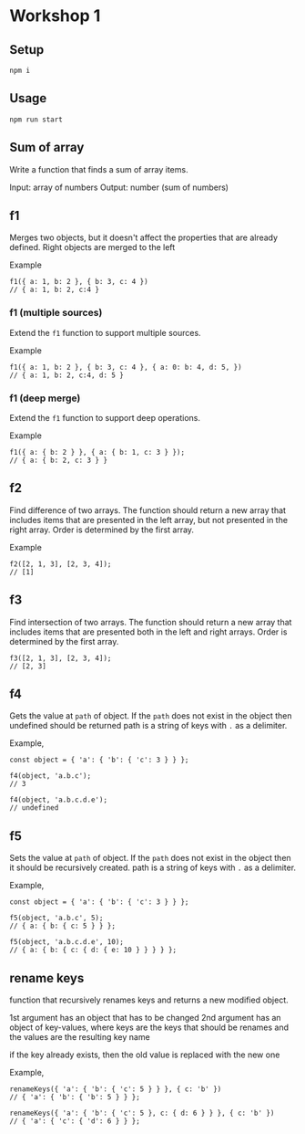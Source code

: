 # Workshop 1

## Setup

`npm i`

## Usage

`npm run start`

## Sum of array

Write a function that finds a sum of array items.

Input: array of numbers
Output: number (sum of numbers)

## f1

Merges two objects, but it doesn't affect the properties that are already defined. Right objects are merged to the left

Example

```
f1({ a: 1, b: 2 }, { b: 3, c: 4 })
// { a: 1, b: 2, c:4 }
```

### f1 (multiple sources)

Extend the `f1` function to support multiple sources.

Example

```
f1({ a: 1, b: 2 }, { b: 3, c: 4 }, { a: 0: b: 4, d: 5, })
// { a: 1, b: 2, c:4, d: 5 }
```

### f1 (deep merge)

Extend the `f1` function to support deep operations.

Example

```
f1({ a: { b: 2 } }, { a: { b: 1, c: 3 } });
// { a: { b: 2, c: 3 } }
```


## f2

Find difference of two arrays. The function should return a new array that includes items that are presented in the left array, but not presented in the right array.
Order is determined by the first array.

Example

```
f2([2, 1, 3], [2, 3, 4]);
// [1]
```

## f3

Find intersection of two arrays.  The function should return a new array that includes items that are presented both in the left and right arrays.
Order is determined by the first array.

```
f3([2, 1, 3], [2, 3, 4]);
// [2, 3]
```


## f4 

Gets the value at `path` of object. If the `path` does not exist in the object then undefined should be returned
path is a string of keys with `.` as a delimiter.

Example,

```
const object = { 'a': { 'b': { 'c': 3 } } };
 
f4(object, 'a.b.c');
// 3

f4(object, 'a.b.c.d.e');
// undefined
```

## f5

Sets the value at `path` of object. If the `path` does not exist in the object then it should be recursively created.
path is a string of keys with `.` as a delimiter.

Example,

```
const object = { 'a': { 'b': { 'c': 3 } } };
 
f5(object, 'a.b.c', 5);
// { a: { b: { c: 5 } } };

f5(object, 'a.b.c.d.e', 10);
// { a: { b: { c: { d: { e: 10 } } } } };
```


## rename keys

function that recursively renames keys and returns a new modified object.

1st argument has an object that has to be changed
2nd argument has an object of key-values, where keys are the keys that should be renames and the values are the resulting key name

if the key already exists, then the old value is replaced with the new one

Example,

```
renameKeys({ 'a': { 'b': { 'c': 5 } } }, { c: 'b' })
// { 'a': { 'b': { 'b': 5 } } };

renameKeys({ 'a': { 'b': { 'c': 5 }, c: { d: 6 } } }, { c: 'b' })
// { 'a': { 'c': { 'd': 6 } } };
```
